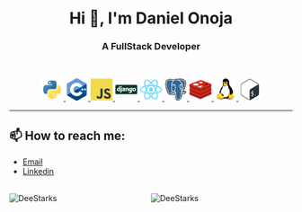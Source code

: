 
<h1 align="center">Hi 👋, I'm Daniel Onoja</h1>
<h3 align="center">A FullStack Developer</h3>
<br>
<p align="center">
    <a href="https://www.python.org" target="_blank"> <img src="https://raw.githubusercontent.com/devicons/devicon/master/icons/python/python-original.svg" alt="python" width="40" height="40"/> </a>
    <a href="https://www.cplusplus.com/" target="_blank"> <img src="https://raw.githubusercontent.com/devicons/devicon/master/icons/cplusplus/cplusplus-original.svg" alt="cplusplus" width="40" height="40"/> </a>
    <a href="https://developer.mozilla.org/en-US/docs/Web/JavaScript" target="_blank"> <img src="https://raw.githubusercontent.com/devicons/devicon/master/icons/javascript/javascript-original.svg" alt="javascript" width="40" height="40"/> </a>
    <a href="https://www.djangoproject.com/" target="_blank"> <img src="https://raw.githubusercontent.com/devicons/devicon/master/icons/django/django-original.svg" alt="django" width="40" height="40"/> </a>
    <a href="https://reactjs.org/" target="_blank"> <img src="https://raw.githubusercontent.com/devicons/devicon/master/icons/react/react-original.svg" alt="react" width="40" height="40"/> </a>
    <a href="https://www.postgresql.org/" target="_blank"> <img src="https://raw.githubusercontent.com/devicons/devicon/master/icons/postgresql/postgresql-original.svg" alt="postgresql" width="40" height="40"/> </a>
    <a href="https://redis.io/" target="_blank"> <img src="https://raw.githubusercontent.com/devicons/devicon/master/icons/redis/redis-original.svg" alt="redis" width="40" height="40"/> </a>
    <a href="https://www.linux.org/" target="_blank"> <img src="https://raw.githubusercontent.com/devicons/devicon/master/icons/linux/linux-original.svg" alt="linux" width="40" height="40"/> </a>
    <a href="https://www.gnu.org/software/bash/" target="_blank"> <img src="https://raw.githubusercontent.com/devicons/devicon/master/icons/bash/bash-original.svg" alt="bash" width="40" height="40"/> </a>
    </p>
    <hr>

<h2>📫 How to reach me:</h2>
 
- <a href="mailto:danielonoja246@gmail.com" target="_blank">Email</a>
- <a href="https://www.linkedin.com/in/daniel-onoja-044a611b3/" target="_blank">Linkedin</a>

<br>

<div style="display: flex;">
    <img style="width: 50%;" align="center" src="https://github-readme-stats.vercel.app/api?username=DeeStarks&show_icons=true&count_private=true" alt="DeeStarks" />
    <img style="width: 50%;" align="center" src="https://github-readme-streak-stats.herokuapp.com/?user=DeeStarks" alt="DeeStarks" />
</div>



